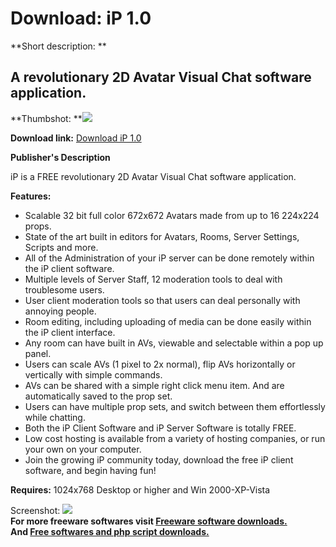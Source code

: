 # Download: iP 1.0

**Short description: **

## A revolutionary 2D Avatar Visual Chat software application.

  
**Thumbshot: **![](http://www.freewarefiles.com/screenshot/ipunivchat_md.jpg)   
  
**Download link:** [Download iP 1.0](http://freesoftwares.boysofts.com/IP_program_26649.html)  
  

**Publisher's Description**  
  

iP is a FREE revolutionary 2D Avatar Visual Chat software application.

**Features:**

  * Scalable 32 bit full color 672x672 Avatars made from up to 16 224x224 props. 
  * State of the art built in editors for Avatars, Rooms, Server Settings, Scripts and more. 
  * All of the Administration of your iP server can be done remotely within the iP client software. 
  * Multiple levels of Server Staff, 12 moderation tools to deal with troublesome users. 
  * User client moderation tools so that users can deal personally with annoying people. 
  * Room editing, including uploading of media can be done easily within the iP client interface. 
  * Any room can have built in AVs, viewable and selectable within a pop up panel. 
  * Users can scale AVs (1 pixel to 2x normal), flip AVs horizontally or vertically with simple commands. 
  * AVs can be shared with a simple right click menu item. And are automatically saved to the prop set. 
  * Users can have multiple prop sets, and switch between them effortlessly while chatting. 
  * Both the iP Client Software and iP Server Software is totally FREE. 
  * Low cost hosting is available from a variety of hosting companies, or run your own on your computer. 
  * Join the growing iP community today, download the free iP client software, and begin having fun! 

**Requires:** 1024x768 Desktop or higher and Win 2000-XP-Vista

  
  
Screenshot: ![](http://www.freewarefiles.com/screenshot/ipunivchat.jpg)  
**For more freeware softwares visit [Freeware software downloads.](http://freesoftwares.boysofts.com/)**   
**And [Free softwares and php script downloads.](http://www.boysofts.com/)**

